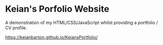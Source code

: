 ﻿# Keian's Porfolio Website

A demonstration of my HTML/CSS/JavaScript whilst providing a portfolio / CV profile.

https://keianbarton.github.io/KeiansPortfolio/